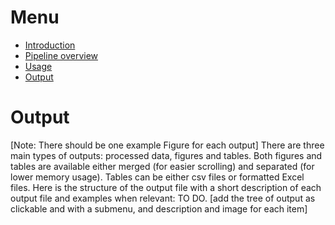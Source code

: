 
# Menu
* [Introduction](README.md)
* [Pipeline overview](docs/pipeline_overview.md)
* [Usage](docs/usage.md)
* [Output](docs/output.md)


# Output

[Note: There should be one example Figure for each output]
There are three main types of outputs: processed data, figures and tables. Both figures and tables are available either merged (for easier scrolling) and separated (for lower memory usage). Tables can be either csv files or formatted Excel files.
Here is the structure of the output file with a short description of each output file and examples when relevant: 
TO DO. [add the tree of output as clickable and with a submenu, and description and image for each item]
